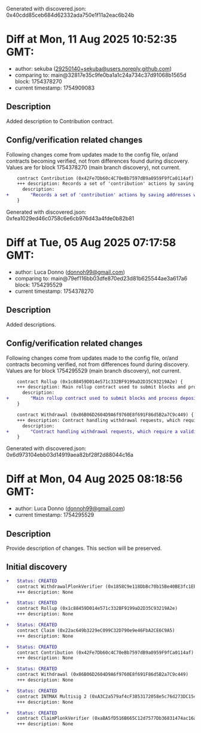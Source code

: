 Generated with discovered.json: 0x40cdd85ceb684d62332ada750e1f11a2eac6b24b

# Diff at Mon, 11 Aug 2025 10:52:35 GMT:

- author: sekuba (<29250140+sekuba@users.noreply.github.com>)
- comparing to: main@32817e35c9fe0ba1a1c24a734c37d91068b1565d block: 1754378270
- current timestamp: 1754909083

## Description

Added description to Contribution contract.

## Config/verification related changes

Following changes come from updates made to the config file,
or/and contracts becoming verified, not from differences found during
discovery. Values are for block 1754378270 (main branch discovery), not current.

```diff
    contract Contribution (0x42Fe7Db60c4C70eBb7597dB9a0959F9fCa0114af) {
    +++ description: Records a set of 'contribution' actions by saving addresses with a tag of their action (e.g. propose blocks, claim withdrawals, deposit...).
      description:
+        "Records a set of 'contribution' actions by saving addresses with a tag of their action (e.g. propose blocks, claim withdrawals, deposit...)."
    }
```

Generated with discovered.json: 0xfea1029ed46c0758c6e6cb976d43a4fde0b82b81

# Diff at Tue, 05 Aug 2025 07:17:58 GMT:

- author: Luca Donno (<donnoh99@gmail.com>)
- comparing to: main@79ef116bb03dfe870ed23d81b625544ae3a617a6 block: 1754295529
- current timestamp: 1754378270

## Description

Added descriptions.

## Config/verification related changes

Following changes come from updates made to the config file,
or/and contracts becoming verified, not from differences found during
discovery. Values are for block 1754295529 (main branch discovery), not current.

```diff
    contract Rollup (0x1c88459D014e571c332BF9199aD2D35C93219A2e) {
    +++ description: Main rollup contract used to submit blocks and process deposits. It saves block hashes to be then referenced by the Withdrawal contract.
      description:
+        "Main rollup contract used to submit blocks and process deposits. It saves block hashes to be then referenced by the Withdrawal contract."
    }
```

```diff
    contract Withdrawal (0x86B06D2604D9A6f9760E8f691F86d5B2a7C9c449) {
    +++ description: Contract handling withdrawal requests, which require a validity proof of sufficient balance. It tracks amount of funds already withdrawn to prevent double withdrawals.
      description:
+        "Contract handling withdrawal requests, which require a validity proof of sufficient balance. It tracks amount of funds already withdrawn to prevent double withdrawals."
    }
```

Generated with discovered.json: 0x6d973104ebb03d14919aea82bf28f2d88044c16a

# Diff at Mon, 04 Aug 2025 08:18:56 GMT:

- author: Luca Donno (<donnoh99@gmail.com>)
- current timestamp: 1754295529

## Description

Provide description of changes. This section will be preserved.

## Initial discovery

```diff
+   Status: CREATED
    contract WithdrawalPlonkVerifier (0x1858C9e118DbBc70b15Be40BE3fc1EbB062f5734)
    +++ description: None
```

```diff
+   Status: CREATED
    contract Rollup (0x1c88459D014e571c332BF9199aD2D35C93219A2e)
    +++ description: None
```

```diff
+   Status: CREATED
    contract Claim (0x22ac649b3229eC099C32D790e9e46FbA2CE6C9A5)
    +++ description: None
```

```diff
+   Status: CREATED
    contract Contribution (0x42Fe7Db60c4C70eBb7597dB9a0959F9fCa0114af)
    +++ description: None
```

```diff
+   Status: CREATED
    contract Withdrawal (0x86B06D2604D9A6f9760E8f691F86d5B2a7C9c449)
    +++ description: None
```

```diff
+   Status: CREATED
    contract INTMAX Multisig 2 (0xA3C2a579af4cF3853172058e5c76d273DC1542DD)
    +++ description: None
```

```diff
+   Status: CREATED
    contract ClaimPlonkVerifier (0xaBA5fD516B665C12d7577Db36831474ac16aEe0a)
    +++ description: None
```
